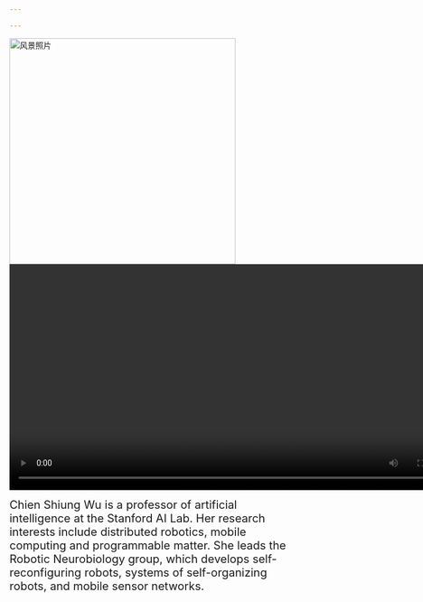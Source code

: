 ```yaml
---

---
```

<img src="/uploads/风景.jpg" alt="风景照片" width="400" ><video src="/uploads/wunianji.mp4" controls width="800"></video>
<p><span style="font-size: 20px;">Chien Shiung Wu is a professor of artificial intelligence at the Stanford AI Lab. Her research interests include
distributed robotics, mobile computing and programmable matter. She leads the Robotic Neurobiology group, which develops
self-reconfiguring robots, systems of self-organizing robots, and mobile sensor networks.

